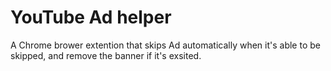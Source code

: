 # YouTube Ad helper

A Chrome brower extention that skips Ad automatically when it's able to be skipped, and remove the banner if it's exsited.